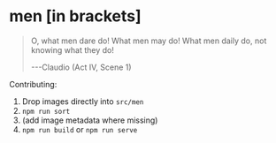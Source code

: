 # men [in brackets]

> O, what men dare do! What men may do!
> What men daily do,
> not knowing what they do!
>
> ---Claudio (Act IV, Scene 1)

Contributing:

1. Drop images directly into `src/men`
2. `npm run sort`
3. (add image metadata where missing)
4. `npm run build` or `npm run serve`
